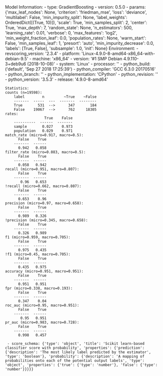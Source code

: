 Model Information:
	 - type: GradientBoosting
	 - version: 0.5.0
	 - params: {'max_leaf_nodes': None, 'criterion': 'friedman_mse', 'loss': 'deviance', 'multilabel': False, 'min_impurity_split': None, 'label_weights': OrderedDict([(True, 10)]), 'scale': True, 'min_samples_split': 2, 'center': True, 'max_depth': 7, 'random_state': None, 'n_estimators': 500, 'learning_rate': 0.01, 'verbose': 0, 'max_features': 'log2', 'min_weight_fraction_leaf': 0.0, 'population_rates': None, 'warm_start': False, 'min_samples_leaf': 1, 'presort': 'auto', 'min_impurity_decrease': 0.0, 'labels': [True, False], 'subsample': 1.0, 'init': None}
	Environment:
	 - revscoring_version: '2.3.4'
	 - platform: 'Linux-4.9.0-8-amd64-x86_64-with-debian-9.5'
	 - machine: 'x86_64'
	 - version: '#1 SMP Debian 4.9.110-3+deb9u6 (2018-10-08)'
	 - system: 'Linux'
	 - processor: ''
	 - python_build: ('default', 'Sep 27 2018 17:25:39')
	 - python_compiler: 'GCC 6.3.0 20170516'
	 - python_branch: ''
	 - python_implementation: 'CPython'
	 - python_revision: ''
	 - python_version: '3.5.3'
	 - release: '4.9.0-8-amd64'
	
	Statistics:
	counts (n=19598):
		label        n         ~True    ~False
		-------  -----  ---  -------  --------
		True       531  -->      347       184
		False    19067  -->      762     18305
	rates:
		              True    False
		----------  ------  -------
		sample       0.027    0.973
		population   0.029    0.971
	match_rate (micro=0.917, macro=0.5):
		  False    True
		-------  ------
		  0.942   0.058
	filter_rate (micro=0.083, macro=0.5):
		  False    True
		-------  ------
		  0.058   0.942
	recall (micro=0.951, macro=0.807):
		  False    True
		-------  ------
		   0.96   0.653
	!recall (micro=0.662, macro=0.807):
		  False    True
		-------  ------
		  0.653    0.96
	precision (micro=0.97, macro=0.658):
		  False    True
		-------  ------
		  0.989   0.326
	!precision (micro=0.345, macro=0.658):
		  False    True
		-------  ------
		  0.326   0.989
	f1 (micro=0.959, macro=0.705):
		  False    True
		-------  ------
		  0.975   0.435
	!f1 (micro=0.45, macro=0.705):
		  False    True
		-------  ------
		  0.435   0.975
	accuracy (micro=0.951, macro=0.951):
		  False    True
		-------  ------
		  0.951   0.951
	fpr (micro=0.338, macro=0.193):
		  False    True
		-------  ------
		  0.347    0.04
	roc_auc (micro=0.95, macro=0.951):
		  False    True
		-------  ------
		   0.95   0.951
	pr_auc (micro=0.983, macro=0.728):
		  False    True
		-------  ------
		  0.998   0.457
	
	 - score_schema: {'type': 'object', 'title': 'Scikit learn-based classifier score with probability', 'properties': {'prediction': {'description': 'The most likely label predicted by the estimator', 'type': 'boolean'}, 'probability': {'description': 'A mapping of probabilities onto each of the potential output labels', 'type': 'object', 'properties': {'true': {'type': 'number'}, 'false': {'type': 'number'}}}}}

